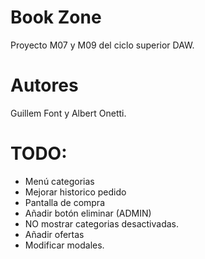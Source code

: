 # Book Zone

Proyecto M07 y M09 del ciclo superior DAW.

# Autores

Guillem Font y Albert Onetti.

# TODO:

-   Menú categorias
-   Mejorar historico pedido
-   Pantalla de compra
-   Añadir botón eliminar (ADMIN)
-   NO mostrar categorias desactivadas.
-   Añadir ofertas
-   Modificar modales.
